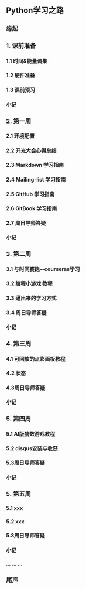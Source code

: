 ## Python学习之路

### 缘起
### 1. 课前准备
#### 1.1 时间&能量调集
#### 1.2 硬件准备
#### 1.3 课前预习
####  小记

### 2. 第一周
#### 2.1 环境配置
#### 2.2 开光大会心得总结
#### 2.3 Markdown 学习指南
#### 2.4 Mailing-list 学习指南
#### 2.5 GitHub 学习指南
#### 2.6 GitBook 学习指南
#### 2.7 周日导师答疑
#### 小记

### 3. 第二周
#### 3.1 与时间赛跑--courseras学习
#### 3.2 编程小游戏 教程
#### 3.3 逼出来的学习方式
#### 3.4 周日导师答疑
#### 小记

### 4. 第三周
#### 4.1 可回放的点彩画板教程
#### 4.2 状态
#### 4.3周日导师答疑
#### 小记

### 5. 第四周
#### 5.1 AI版猜数游戏教程
#### 5.2 disqus安装与收获
#### 5.3周日导师答疑
#### 小记

### 5. 第五周
#### 5.1 xxx
#### 5.2 xxx
#### 5.3周日导师答疑
#### 小记
...
...
...


### 尾声

 

